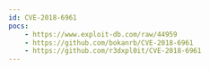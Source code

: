```yaml
---
id: CVE-2018-6961
pocs: 
    - https://www.exploit-db.com/raw/44959
    - https://github.com/bokanrb/CVE-2018-6961
    - https://github.com/r3dxpl0it/CVE-2018-6961
---
```

